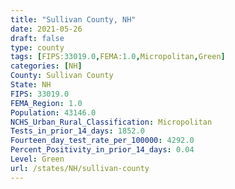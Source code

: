 ```yaml
---
title: "Sullivan County, NH"
date: 2021-05-26
draft: false
type: county
tags: [FIPS:33019.0,FEMA:1.0,Micropolitan,Green]
categories: [NH]
County: Sullivan County
State: NH
FIPS: 33019.0
FEMA_Region: 1.0
Population: 43146.0
NCHS_Urban_Rural_Classification: Micropolitan
Tests_in_prior_14_days: 1852.0
Fourteen_day_test_rate_per_100000: 4292.0
Percent_Positivity_in_prior_14_days: 0.04
Level: Green
url: /states/NH/sullivan-county
---
```




